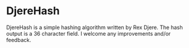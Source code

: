 DjereHash
=========

DjereHash is a simple hashing algorithm written by Rex Djere. The hash output is a 36 character field. I welcome any improvements and/or feedback.
